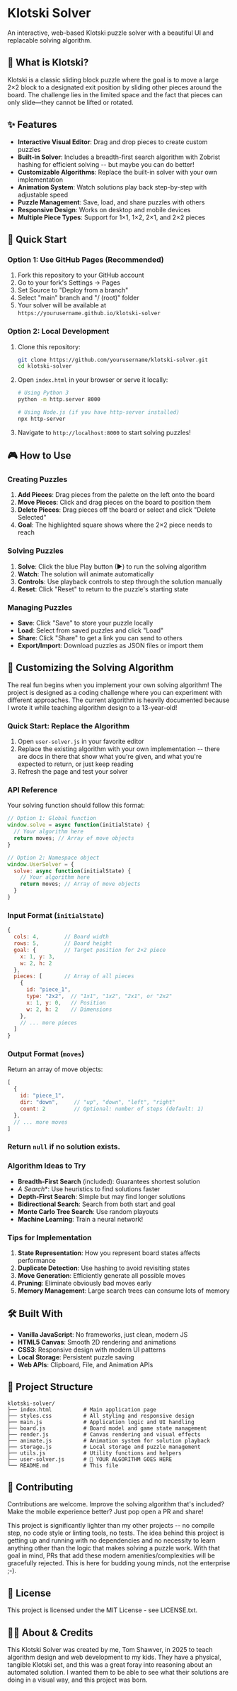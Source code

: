 # Klotski Solver

An interactive, web-based Klotski puzzle solver with a beautiful UI and replacable solving algorithm.

## 🎯 What is Klotski?

Klotski is a classic sliding block puzzle where the goal is to move a large 2×2 block to a designated exit position by sliding other pieces around the board. The challenge lies in the limited space and the fact that pieces can only slide—they cannot be lifted or rotated.

## ✨ Features

- **Interactive Visual Editor**: Drag and drop pieces to create custom puzzles
- **Built-in Solver**: Includes a breadth-first search algorithm with Zobrist hashing for efficient solving -- but maybe you can do better!
- **Customizable Algorithms**: Replace the built-in solver with your own implementation
- **Animation System**: Watch solutions play back step-by-step with adjustable speed
- **Puzzle Management**: Save, load, and share puzzles with others
- **Responsive Design**: Works on desktop and mobile devices
- **Multiple Piece Types**: Support for 1×1, 1×2, 2×1, and 2×2 pieces

## 🚀 Quick Start

### Option 1: Use GitHub Pages (Recommended)

1. Fork this repository to your GitHub account
2. Go to your fork's Settings → Pages
3. Set Source to "Deploy from a branch"
4. Select "main" branch and "/ (root)" folder
5. Your solver will be available at `https://yourusername.github.io/klotski-solver`

### Option 2: Local Development

1. Clone this repository:
   ```bash
   git clone https://github.com/yourusername/klotski-solver.git
   cd klotski-solver
   ```

2. Open `index.html` in your browser or serve it locally:
   ```bash
   # Using Python 3
   python -m http.server 8000

   # Using Node.js (if you have http-server installed)
   npx http-server
   ```

3. Navigate to `http://localhost:8000` to start solving puzzles!

## 🎮 How to Use

### Creating Puzzles
1. **Add Pieces**: Drag pieces from the palette on the left onto the board
2. **Move Pieces**: Click and drag pieces on the board to position them
3. **Delete Pieces**: Drag pieces off the board or select and click "Delete Selected"
4. **Goal**: The highlighted square shows where the 2×2 piece needs to reach

### Solving Puzzles
1. **Solve**: Click the blue Play button (▶) to run the solving algorithm
2. **Watch**: The solution will animate automatically
3. **Controls**: Use playback controls to step through the solution manually
4. **Reset**: Click "Reset" to return to the puzzle's starting state

### Managing Puzzles
- **Save**: Click "Save" to store your puzzle locally
- **Load**: Select from saved puzzles and click "Load"
- **Share**: Click "Share" to get a link you can send to others
- **Export/Import**: Download puzzles as JSON files or import them

## 🧠 Customizing the Solving Algorithm

The real fun begins when you implement your own solving algorithm! The project is designed as a coding challenge where you can experiment with different approaches. The current algorithm is heavily documented because I wrote it while teaching algorithm design to a 13-year-old!

### Quick Start: Replace the Algorithm

1. Open `user-solver.js` in your favorite editor
2. Replace the existing algorithm with your own implementation -- there are docs in there that show what you're given, and what you're expected to return, or just keep reading
3. Refresh the page and test your solver

### API Reference

Your solving function should follow this format:

```javascript
// Option 1: Global function
window.solve = async function(initialState) {
  // Your algorithm here
  return moves; // Array of move objects
}

// Option 2: Namespace object
window.UserSolver = {
  solve: async function(initialState) {
    // Your algorithm here
    return moves; // Array of move objects
  }
}
```

### Input Format (`initialState`)

```javascript
{
  cols: 4,        // Board width
  rows: 5,        // Board height
  goal: {         // Target position for 2×2 piece
    x: 1, y: 3,
    w: 2, h: 2
  },
  pieces: [       // Array of all pieces
    {
      id: "piece_1",
      type: "2x2",  // "1x1", "1x2", "2x1", or "2x2"
      x: 1, y: 0,   // Position
      w: 2, h: 2    // Dimensions
    },
    // ... more pieces
  ]
}
```

### Output Format (`moves`)

Return an array of move objects:

```javascript
[
  {
    id: "piece_1",
    dir: "down",     // "up", "down", "left", "right"
    count: 2         // Optional: number of steps (default: 1)
  },
  // ... more moves
]
```

### Return `null` if no solution exists.

### Algorithm Ideas to Try

- **Breadth-First Search** (included): Guarantees shortest solution
- **A* Search**: Use heuristics to find solutions faster
- **Depth-First Search**: Simple but may find longer solutions
- **Bidirectional Search**: Search from both start and goal
- **Monte Carlo Tree Search**: Use random playouts
- **Machine Learning**: Train a neural network!

### Tips for Implementation

1. **State Representation**: How you represent board states affects performance
2. **Duplicate Detection**: Use hashing to avoid revisiting states
3. **Move Generation**: Efficiently generate all possible moves
4. **Pruning**: Eliminate obviously bad moves early
5. **Memory Management**: Large search trees can consume lots of memory

## 🛠 Built With

- **Vanilla JavaScript**: No frameworks, just clean, modern JS
- **HTML5 Canvas**: Smooth 2D rendering and animations
- **CSS3**: Responsive design with modern UI patterns
- **Local Storage**: Persistent puzzle saving
- **Web APIs**: Clipboard, File, and Animation APIs

## 📁 Project Structure

```
klotski-solver/
├── index.html          # Main application page
├── styles.css          # All styling and responsive design
├── main.js             # Application logic and UI handling
├── board.js            # Board model and game state management
├── render.js           # Canvas rendering and visual effects
├── animate.js          # Animation system for solution playback
├── storage.js          # Local storage and puzzle management
├── utils.js            # Utility functions and helpers
├── user-solver.js      # 🎯 YOUR ALGORITHM GOES HERE
└── README.md           # This file
```

## 🤝 Contributing

Contributions are welcome. Improve the solving algorithm that's included? Make the mobile experience better? Just pop open a PR and share!

This project is significantly lighter than my other projects -- no compile step, no code style or linting tools, no tests. The idea behind this project is getting up and running with no dependencies and no necessity to learn anything other than the logic that makes solving a puzzle work. With that goal in mind, PRs that add these modern amenities/complexities will be gracefully rejected. This is here for budding young minds, not the enterprise ;-).

## 📜 License

This project is licensed under the MIT License - see LICENSE.txt.

## 🧍‍♂️ About & Credits

This Klotski Solver was created by me, Tom Shawver, in 2025 to teach algorithm design and web development to my kids. They have a physical, tangible Klotski set, and this was a great foray into reasoning about an automated solution. I wanted them to be able to see what their solutions are doing in a visual way, and this project was born.
